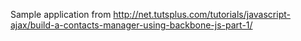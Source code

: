 Sample application from http://net.tutsplus.com/tutorials/javascript-ajax/build-a-contacts-manager-using-backbone-js-part-1/
